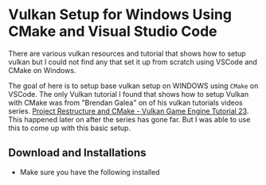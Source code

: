 # Vulkan Setup for Windows Using CMake and Visual Studio Code

There are various vulkan resources and tutorial that shows how to setup vulkan but I could not find any that set it up from scratch using VSCode and CMake on Windows.

The goal of here is to setup base vulkan setup on WINDOWS using `CMake` on VSCode. The only Vulkan tutorial I found that shows how to setup Vulkan with CMake was from "Brendan Galea" on of his vulkan tutorials videos series. [Project Restructure and CMake - Vulkan Game Engine Tutorial 23](https://www.youtube.com/watch?v=ZuHK_5cJ6B8&list=PL8327DO66nu9qYVKLDmdLW_84-yE4auCR&index=31). This happened later on after the series has gone far.  But I was able to use this to come up with this basic setup.

## Download and Installations

- Make sure you have the following installed
